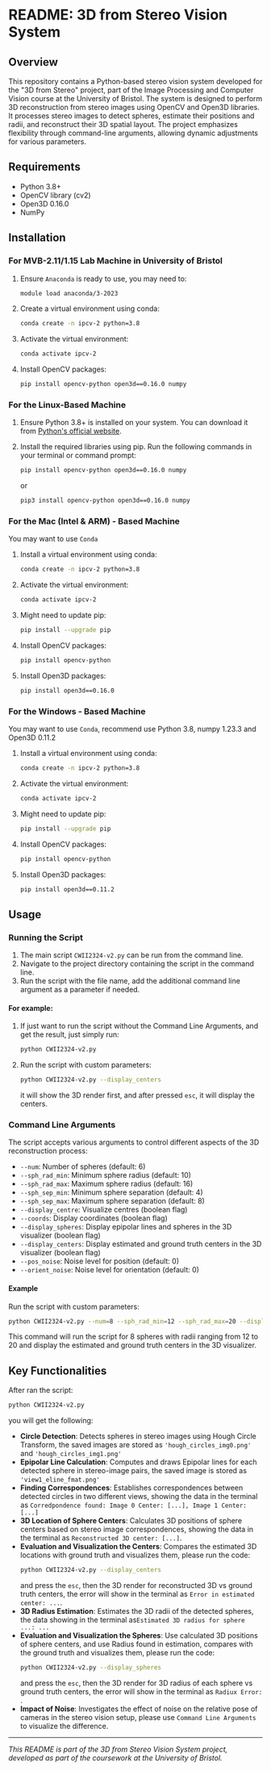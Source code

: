 # README: 3D from Stereo Vision System

## Overview
This repository contains a Python-based stereo vision system developed for the "3D from Stereo" project, part of the Image Processing and Computer Vision course at the University of Bristol. The system is designed to perform 3D reconstruction from stereo images using OpenCV and Open3D libraries. It processes stereo images to detect spheres, estimate their positions and radii, and reconstruct their 3D spatial layout. The project emphasizes flexibility through command-line arguments, allowing dynamic adjustments for various parameters.

## Requirements
- Python 3.8+ 
- OpenCV library (cv2) 
- Open3D 0.16.0 
- NumPy 

## Installation
### For MVB-2.11/1.15 Lab Machine in University of Bristol
1. Ensure ```Anaconda``` is ready to use, you may need to:
   ```bash
   module load anaconda/3-2023
   ```
2. Create a virtual environment using conda:  
   ```bash
   conda create -n ipcv-2 python=3.8
   ```
3. Activate the virtual environment:  
   ```bash
   conda activate ipcv-2
   ```
4. Install OpenCV packages:  
   ```bash
   pip install opencv-python open3d==0.16.0 numpy
   ```

### For the Linux-Based Machine
1. Ensure Python 3.8+ is installed on your system. You can download it from [Python's official website](https://www.python.org/downloads/).

2. Install the required libraries using pip. Run the following commands in your terminal or command prompt:

    ```bash
    pip install opencv-python open3d==0.16.0 numpy
    ```
   or
    ```bash
   pip3 install opencv-python open3d==0.16.0 numpy
    ```

### For the Mac (Intel & ARM) - Based Machine
You may want to use ```Conda```
1. Install a virtual environment using conda:  
    ```bash 
   conda create -n ipcv-2 python=3.8
   ```
2. Activate the virtual environment:
    ```bash
    conda activate ipcv-2
   ```
3. Might need to update pip: 
    ```bash
    pip install --upgrade pip
    ```
4. Install OpenCV packages:
    ```bash
    pip install opencv-python
    ```
5. Install Open3D packages: 
    ```bash
    pip install open3d==0.16.0
    ```
### For the Windows - Based Machine
You may want to use ```Conda```, recommend use Python 3.8, numpy 1.23.3 and Open3D 0.11.2
1. Install a virtual environment using conda:
    ```bash 
   conda create -n ipcv-2 python=3.8
   ```
2. Activate the virtual environment:
    ```bash
    conda activate ipcv-2
   ```
3. Might need to update pip:
    ```bash
    pip install --upgrade pip
    ```
4. Install OpenCV packages:
    ```bash
    pip install opencv-python
    ```
5. Install Open3D packages:
    ```bash
    pip install open3d==0.11.2
    ```

## Usage

### Running the Script
1. The main script ```CWII2324-v2.py``` can be run from the command line.  
2. Navigate to the project directory containing the script in the command line.  
3. Run the script with the file name, add the additional command line argument as a parameter if needed. 

#### For example:   
1. If just want to run the script without the Command Line Arguments, and get the result, just simply run:  
    ```bash
    python CWII2324-v2.py
    ```
2. Run the script with custom parameters:
    ```bash
    python CWII2324-v2.py --display_centers
    ```
   it will show the 3D render first, and after pressed ```esc```, it will display the centers.

### Command Line Arguments
The script accepts various arguments to control different aspects of the 3D reconstruction process:

- `--num`: Number of spheres (default: 6)
- `--sph_rad_min`: Minimum sphere radius (default: 10)
- `--sph_rad_max`: Maximum sphere radius (default: 16)
- `--sph_sep_min`: Minimum sphere separation (default: 4)
- `--sph_sep_max`: Maximum sphere separation (default: 8)
- `--display_centre`: Visualize centres (boolean flag)
- `--coords`: Display coordinates (boolean flag)
- `--display_spheres`: Display epipolar lines and spheres in the 3D visualizer (boolean flag)
- `--display_centers`: Display estimated and ground truth centers in the 3D visualizer (boolean flag)
- `--pos_noise`: Noise level for position (default: 0)
- `--orient_noise`: Noise level for orientation (default: 0)

#### Example
Run the script with custom parameters:

```bash
python CWII2324-v2.py --num=8 --sph_rad_min=12 --sph_rad_max=20 --display_centers
```

This command will run the script for 8 spheres with radii ranging from 12 to 20 and display the estimated and ground truth centers in the 3D visualizer.

## Key Functionalities
After ran the script:
```bash
python CWII2324-v2.py
```
you will get the following:
- **Circle Detection**: Detects spheres in stereo images using Hough Circle Transform, the saved images are stored as `````'hough_circles_img0.png'````` and `````'hough_circles_img1.png'`````
- **Epipolar Line Calculation**: Computes and draws Epipolar lines for each detected sphere in stereo-image pairs, the saved image is stored as `````'view1_eline_fmat.png'`````
- **Finding Correspondences**: Establishes correspondences between detected circles in two different views, showing the data in the terminal as ```Corredpondence found: Image 0 Center: [...], Image 1 Center: [...]```
- **3D Location of Sphere Centers**: Calculates 3D positions of sphere centers based on stereo image correspondences, showing the data in the terminal as ```Reconstructed 3D center: [...]```.
- **Evaluation and Visualization the Centers**: Compares the estimated 3D locations with ground truth and visualizes them, please run the code: 
   ```bash
   python CWII2324-v2.py --display_centers
   ```
  and press the ```esc```, then the 3D render for reconstructed 3D vs ground truth centers, the error will show in the terminal as ```Error in estimated center: ...```.
- **3D Radius Estimation**: Estimates the 3D radii of the detected spheres, the data showing in the terminal as```Estimated 3D radius for sphere ...: ...```
- **Evaluation and Visualization the Spheres**: Use calculated 3D positions of sphere centers, and use Radius found in estimation, compares with the ground truth and visualizes them, please run the code:
   ```bash
  python CWII2324-v2.py --display_spheres
   ```
  and press the ```esc```, then the 3D render for 3D radius of each sphere vs ground truth centers, the error will show in the terminal as ```Radiux Error: ```.
- **Impact of Noise**: Investigates the effect of noise on the relative pose of cameras in the stereo vision setup, please use ```Command Line Arguments``` to visualize the difference.

---
*This README is part of the 3D from Stereo Vision System project, developed as part of the coursework at the University of Bristol.*